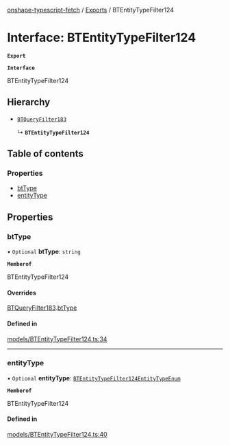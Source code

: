 [onshape-typescript-fetch](../README.md) / [Exports](../modules.md) / BTEntityTypeFilter124

# Interface: BTEntityTypeFilter124

**`Export`**

**`Interface`**

BTEntityTypeFilter124

## Hierarchy

- [`BTQueryFilter183`](BTQueryFilter183.md)

  ↳ **`BTEntityTypeFilter124`**

## Table of contents

### Properties

- [btType](BTEntityTypeFilter124.md#bttype)
- [entityType](BTEntityTypeFilter124.md#entitytype)

## Properties

### btType

• `Optional` **btType**: `string`

**`Memberof`**

BTEntityTypeFilter124

#### Overrides

[BTQueryFilter183](BTQueryFilter183.md).[btType](BTQueryFilter183.md#bttype)

#### Defined in

[models/BTEntityTypeFilter124.ts:34](https://github.com/toebes/onshape-typescript-fetch/blob/3e11ae1/models/BTEntityTypeFilter124.ts#L34)

___

### entityType

• `Optional` **entityType**: [`BTEntityTypeFilter124EntityTypeEnum`](../modules.md#btentitytypefilter124entitytypeenum-1)

**`Memberof`**

BTEntityTypeFilter124

#### Defined in

[models/BTEntityTypeFilter124.ts:40](https://github.com/toebes/onshape-typescript-fetch/blob/3e11ae1/models/BTEntityTypeFilter124.ts#L40)
